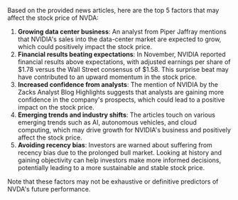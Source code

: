 Based on the provided news articles, here are the top 5 factors that may affect the stock price of NVDA:

1. **Growing data center business**: An analyst from Piper Jaffray mentions that NVIDIA's sales into the data-center market are expected to grow, which could positively impact the stock price.
2. **Financial results beating expectations**: In November, NVIDIA reported financial results above expectations, with adjusted earnings per share of $1.78 versus the Wall Street consensus of $1.58. This surprise beat may have contributed to an upward momentum in the stock price.
3. **Increased confidence from analysts**: The mention of NVIDIA by the Zacks Analyst Blog Highlights suggests that analysts are gaining more confidence in the company's prospects, which could lead to a positive impact on the stock price.
4. **Emerging trends and industry shifts**: The articles touch on various emerging trends such as AI, autonomous vehicles, and cloud computing, which may drive growth for NVIDIA's business and positively affect the stock price.
5. **Avoiding recency bias**: Investors are warned about suffering from recency bias due to the prolonged bull market. Looking at history and gaining objectivity can help investors make more informed decisions, potentially leading to a more sustainable and stable stock price.

Note that these factors may not be exhaustive or definitive predictors of NVDA's future performance.